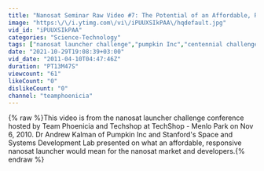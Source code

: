 ```yaml
---
title: "Nanosat Seminar Raw Video #7: The Potential of an Affordable, Responsive Nanosat Launcher (Part 1)"
image: "https:\/\/i.ytimg.com\/vi\/iPUUXSIkPAA\/hqdefault.jpg"
vid_id: "iPUUXSIkPAA"
categories: "Science-Technology"
tags: ["nanosat launcher challenge","pumpkin Inc","centennial challenges"]
date: "2021-10-29T19:08:39+03:00"
vid_date: "2011-04-10T04:47:46Z"
duration: "PT13M47S"
viewcount: "61"
likeCount: "0"
dislikeCount: "0"
channel: "teamphoenicia"
---
```

{% raw %}This video is from the nanosat launcher challenge conference hosted by Team Phoenicia and Techshop at TechShop - Menlo Park on Nov 6, 2010.   Dr Andrew Kalman of Pumpkin Inc and Stanford's Space and Systems Development Lab presented on what an affordable, responsive nanosat launcher would mean for the nanosat market and developers.{% endraw %}
